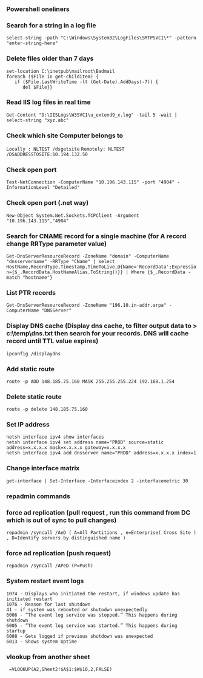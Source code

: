 ### **Powershell oneliners**

### Search for a string in a log file
`select-string -path "C:\Windows\System32\LogFiles\SMTPSVC1\*" -pattern "enter-string-here"`

### Delete files older than 7 days
```
set-location C:\inetpub\mailroot\Badmail
foreach ($File in get-childitem) {
   if ($File.LastWriteTime -lt (Get-Date).AddDays(-7)) {
      del $File}}
``` 
### Read IIS log files in real time
`Get-Content "D:\IISLogs\W3SVC1\u_extend9_x.log" -tail 5 -wait | select-string "xyz.abc"`

### Check which site Computer belongs to
`Locally : NLTEST /dsgetsite`
`Remotely: NLTEST /DSADDRESSTOSITE:10.194.132.50`

### Check open port
`Test-NetConnection -ComputerName "10.196.143.115" -port "4904" -InformationLevel "Detailed"`

### Check open port (.net way)
`New-Object System.Net.Sockets.TCPClient -Argument "10.196.143.115","4904"`

### Search for CNAME record for a single machine (for A record change RRType parameter value)
`Get-DnsServerResourceRecord -ZoneName "domain" -ComputerName "dnsservername" -RRType "CName" | select HostName,RecordType,Timestamp,TimeToLive,@{Name='RecordData';Expression={$_.RecordData.HostNameAlias.ToString()}} | Where {$_.RecordData -match "hostname"}`

### List PTR records
`Get-DnsServerResourceRecord -ZoneName "196.10.in-addr.arpa" -ComputerName "DNSServer"`

### Display DNS cache (Display dns cache, to filter output data to > c:\temp\dns.txt then search for your records. DNS will cache record until TTL value expires)
`ipconfig /displaydns` 

### Add static route
`route -p ADD 148.185.75.160 MASK 255.255.255.224 192.168.1.254 `

### Delete static route
`route -p delete 148.185.75.160`

### Set IP address
```
netsh interface ipv4 show interfaces 
netsh interface ipv4 set address name="PROD" source=static address=x.x.x.x mask=x.x.x.x gateway=x.x.x.x 
netsh interface ipv4 add dnsserver name="PROD" address=x.x.x.x index=1
```
### Change interface matrix
`get-interface | Set-Interface -Interfaceindex 2 -interfacemetric 30`

### repadmin commands
### force ad replication (pull request , run this command from DC which is out of sync to pull changes)
`repadmin /syncall /AeD ( A=All Partitions , e=Enterprise( Cross Site ) , D=Identify servers by distinguished name )`

### force ad replication (push request)
`repadmin /syncall /APeD (P=Push)`

### System restart event logs
 ```
 1074 - Displays who initiated the restart, if windows update has initiated restart
 1076 - Reason for last shutdown
 41 - if system was rebooted or shutodwn unexpectedly
 6006 - “The event log service was stopped.” This happens during shutdown
 6005 - “The event log service was started.” This happens during startup
 6008 - Gets logged if previous shutdown was unexpected
 6013 - Shows system Uptime
```
### vlookup from another sheet
` =VLOOKUP(A2,Sheet2!$A$1:$W$10,2,FALSE)`




